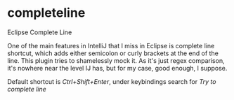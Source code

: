 # completeline
Eclipse Complete Line

One of the main features in IntelliJ that I miss in Eclipse is complete line shortcut,
which adds either semicolon or curly brackets at the end of the line. This plugin tries
to shamelessly mock it. As it's just regex comparison, it's nowhere near the level IJ has,
but for my case, good enough, I suppose.

Default shortcut is *Ctrl+Shift+Enter*, under keybindings search for _Try to complete line_
